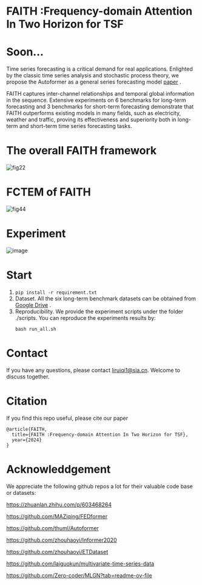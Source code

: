 # FAITH :Frequency-domain Attention In Two Horizon for TSF
# Soon...

Time series forecasting is a critical demand for real applications. Enlighted by the classic time series analysis and stochastic process theory, we propose the Autoformer as a general series forecasting model [paper](https://arxiv.org/pdf/2405.13300) .

FAITH  captures inter-channel relationships and temporal global information in the sequence. Extensive experiments on 6 benchmarks for long-term forecasting and 3 benchmarks for short-term forecasting demonstrate that FAITH outperforms existing models in many fields, such as electricity, weather and traffic, proving its effectiveness and superiority both in long-term and short-term time series forecasting tasks.

# The overall FAITH framework

![fig22](https://github.com/LRQ577/FAITH/assets/119293404/5844097a-ef86-4c25-bb45-c31fbfa15c2d)

# FCTEM of FAITH
![fig44](https://github.com/LRQ577/FAITH/assets/119293404/e85c13a9-bd95-4ec9-932d-a77036c33000)

# Experiment
![image](https://github.com/LRQ577/FAITH/assets/119293404/bb514b27-3099-4347-993e-ae6d1c797455)


# Start
1. ```pip install -r requirement.txt ```
2. Dataset. All the six long-term benchmark datasets can be obtained from [Google Drive](https://drive.google.com/file/d/1CC4ZrUD4EKncndzgy5PSTzOPSqcuyqqj/view) .
3. Reproducibility. We provide the experiment scripts under the folder ./scripts. You can reproduce the experiments results by:
   ```
   bash run_all.sh
   ```


# Contact 
If you have any questions, please contact liruiqi1@sia.cn. Welcome to discuss together.

# Citation
If you find this repo useful, please cite our paper
```
@article{FAITH,
  title={FAITH :Frequency-domain Attention In Two Horizon for TSF},
  year={2024}
}
```
# Acknowleddgement
We appreciate the following github repos a lot for their valuable code base or datasets:

https://zhuanlan.zhihu.com/p/603468264

https://github.com/MAZiqing/FEDformer

https://github.com/thuml/Autoformer

https://github.com/zhouhaoyi/Informer2020

https://github.com/zhouhaoyi/ETDataset

https://github.com/laiguokun/multivariate-time-series-data

https://github.com/Zero-coder/MLGN?tab=readme-ov-file
